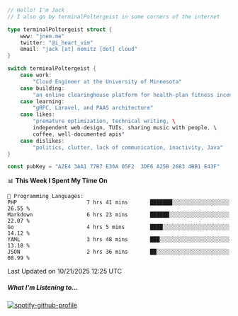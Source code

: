 ```go
// Hello! I'm Jack
// I also go by terminalPoltergeist in some corners of the internet

type terminalPoltergeist struct {
    www: "jnem.me"
    twitter: "@i_heart_vim"
    email: "jack [at] nemitz [dot] cloud"
}

switch terminalPoltergeist {
    case work:
        "Cloud Engineer at the University of Minnesota"
    case building:
        "an online clearinghouse platform for health-plan fitness incentive programs"
    case learning:
        "gRPC, Laravel, and PAAS architecture"
    case likes:
        "premature optimization, technical writing, \
        independent web-design, TUIs, sharing music with people, \
        coffee, well-documented apis"
    case dislikes:
        "politics, clutter, lack of communication, inactivity, Java"
}

const pubKey = "A2E4 3AA1 77B7 E36A 05F2  3DF6 A25B 2683 4BB1 E43F"
```

<!--START_SECTION:waka-->
📊 **This Week I Spent My Time On** 

```text
💬 Programming Languages: 
PHP                      7 hrs 41 mins       ███████░░░░░░░░░░░░░░░░░░   26.55 % 
Markdown                 6 hrs 23 mins       ██████░░░░░░░░░░░░░░░░░░░   22.07 % 
Go                       4 hrs 5 mins        ████░░░░░░░░░░░░░░░░░░░░░   14.12 % 
YAML                     3 hrs 48 mins       ███░░░░░░░░░░░░░░░░░░░░░░   13.18 % 
JSON                     2 hrs 36 mins       ██░░░░░░░░░░░░░░░░░░░░░░░   08.99 % 
```


 Last Updated on 10/21/2025 12:25 UTC
<!--END_SECTION:waka-->

##### What I'm Listening to...

[![spotify-github-profile](https://jnem.me/listening-item?maxAge=2592000)](https://jnem.me/listening)
